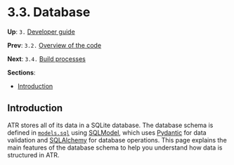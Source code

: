 # 3.3. Database

**Up**: `3.` [Developer guide](developer-guide)

**Prev**: `3.2.` [Overview of the code](overview-of-the-code)

**Next**: `3.4.` [Build processes](build-processes)

**Sections**:

* [Introduction](#introduction)

## Introduction

ATR stores all of its data in a SQLite database. The database schema is defined in [`models.sql`](/ref/atr/models/sql.py) using [SQLModel](https://sqlmodel.tiangolo.com/), which uses [Pydantic](https://docs.pydantic.dev/latest/) for data validation and [SQLAlchemy](https://www.sqlalchemy.org/) for database operations. This page explains the main features of the database schema to help you understand how data is structured in ATR.
